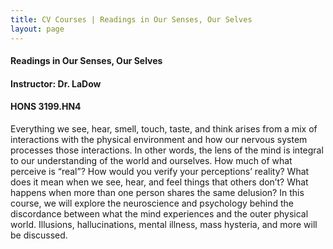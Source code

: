 ```yaml
---
title: CV Courses | Readings in Our Senses, Our Selves
layout: page
---
```


#### Readings in Our Senses, Our Selves

#### Instructor: Dr. LaDow

#### HONS 3199.HN4

Everything we see, hear, smell, touch, taste, and think arises from a mix of interactions with the physical environment and how our nervous system processes those interactions. In other words, the lens of the mind is integral to our understanding of the world and ourselves. How much of what perceive is “real”? How would you verify your perceptions’ reality? What does it mean when we see, hear, and feel things that others don’t? What happens when more than one person shares the same delusion? In this course, we will explore the neuroscience and psychology behind the discordance between what the mind experiences and the outer physical world. Illusions, hallucinations, mental illness, mass hysteria, and more will be discussed.
